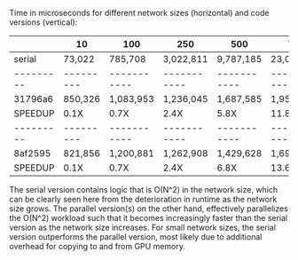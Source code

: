 Time in microseconds for different network sizes (horizontal) and code versions
(vertical):

|         | 10      | 100       | 250       | 500       | 750        | 1000       |
|---------|---------|-----------|-----------|-----------|------------|------------|
| serial  | 73,022  | 785,708   | 3,022,811 | 9,787,185 | 23,091,656 | 38,038,550 |
|---------|---------|-----------|-----------|-----------|------------|------------|
| 31796a6 | 850,326 | 1,083,953 | 1,236,045 | 1,687,585 | 1,957,936  | 2,316,141  |
| SPEEDUP | 0.1X    | 0.7X      | 2.4X      | 5.8X      | 11.8X      | 16.4X      |
|---------|---------|-----------|-----------|-----------|------------|------------|
| 8af2595 | 821,856 | 1,200,881 | 1,262,908 | 1,429,628 | 1,696,038  | 2,058,642  |
| SPEEDUP | 0.1X    | 0.7X      | 2.4X      | 6.8X      | 13.6X      | 18.5X      |

The serial version contains logic that is O(N^2) in the network size, which can be
clearly seen here from the deterioration in runtime as the network size grows. The
parallel version(s) on the other hand, effectively parallelizes the O(N^2) workload such
that it becomes increasingly faster than the serial version as the network size
increases. For small network sizes, the serial version outperforms the parallel version,
most likely due to additional overhead for copying to and from GPU memory.
